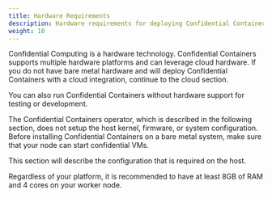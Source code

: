 ```yaml
---
title: Hardware Requirements 
description: Hardware requirements for deploying Confidential Containers 
weight: 10
---
```


Confidential Computing is a hardware technology.
Confidential Containers supports multiple hardware platforms
and can leverage cloud hardware.
If you do not have bare metal hardware and will deploy Confidential Containers
with a cloud integration, continue to the cloud section.

You can also run Confidential Containers without hardware support
for testing or development.

The Confidential Containers operator, which is described in the following section,
does not setup the host kernel, firmware, or system configuration. 
Before installing Confidential Containers on a bare metal system, 
make sure that your node can start confidential VMs.

This section will describe the configuration that is required on the host.

Regardless of your platform, it is recommended to have at least 8GB of RAM and 4 cores
on your worker node.
